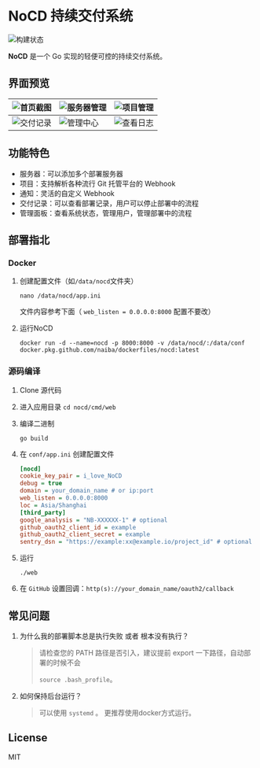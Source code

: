 # NoCD 持续交付系统

![构建状态](https://github.com/naiba/nocd/workflows/Build%20Docker%20Image/badge.svg)

**NoCD** 是一个 Go 实现的轻便可控的持续交付系统。

## 界面预览

| ![首页截图](https://github.com/naiba/nocd/raw/master/README/首页截图.png) | ![服务器管理](https://github.com/naiba/nocd/raw/master/README/服务器管理.png) | ![项目管理](https://github.com/naiba/nocd/raw/master/README/项目管理.png) |
| ------------------------------------------------------------ | ------------------------------------------------------------ | ------------------------------------------------------------ |
| ![交付记录](https://github.com/naiba/nocd/raw/master/README/交付记录.png) | ![管理中心](https://github.com/naiba/nocd/raw/master/README/查看日志.png) | ![查看日志](https://github.com/naiba/nocd/raw/master/README/管理中心.png)  |

## 功能特色

- 服务器：可以添加多个部署服务器
- 项目：支持解析各种流行 Git 托管平台的 Webhook
- 通知：灵活的自定义 Webhook
- 交付记录：可以查看部署记录，用户可以停止部署中的流程
- 管理面板：查看系统状态，管理用户，管理部署中的流程

## 部署指北

### Docker

1. 创建配置文件（如`/data/nocd`文件夹）

   ```shell
   nano /data/nocd/app.ini
   ```

   文件内容参考下面（ `web_listen = 0.0.0.0:8000` 配置不要改）

2. 运行NoCD

   ```shell
   docker run -d --name=nocd -p 8000:8000 -v /data/nocd/:/data/conf docker.pkg.github.com/naiba/dockerfiles/nocd:latest
   ```

### 源码编译

1. Clone 源代码

2. 进入应用目录 `cd nocd/cmd/web`

3. 编译二进制

   ```shell
   go build
   ```

4. 在 `conf/app.ini` 创建配置文件

   ```ini
   [nocd]
   cookie_key_pair = i_love_NoCD
   debug = true
   domain = your_domain_name # or ip:port
   web_listen = 0.0.0.0:8000
   loc = Asia/Shanghai
   [third_party]
   google_analysis = "NB-XXXXXX-1" # optional
   github_oauth2_client_id = example
   github_oauth2_client_secret = example
   sentry_dsn = "https://example:xx@example.io/project_id" # optional
   ```

5. 运行

   ```shell
   ./web
   ```

6. 在 `GitHub` 设置回调：`http(s)://your_domain_name/oauth2/callback`

## 常见问题

1. 为什么我的部署脚本总是执行失败 或者 根本没有执行？

    > 请检查您的 PATH 路径是否引入，建议提前 export 一下路径，自动部署的时候不会
    >
    > `source .bash_profile`。

2. 如何保持后台运行？

    > 可以使用 `systemd` 。 更推荐使用docker方式运行。

## License

MIT

